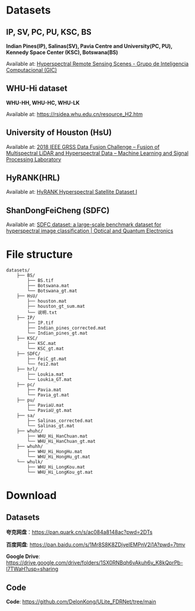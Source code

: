# Datasets

## IP, SV, PC, PU, KSC, BS

**Indian Pines(IP), Salinas(SV), Pavia Centre and University(PC, PU), Kennedy Space Center (KSC), Botswana(BS)**

Available at: [Hyperspectral Remote Sensing Scenes - Grupo de Inteligencia Computacional (GIC)](https://www.ehu.eus/ccwintco/index.php/Hyperspectral_Remote_Sensing_Scenes)

## WHU-Hi dataset

**WHU-HH, WHU-HC, WHU-LK**

Available at: https://rsidea.whu.edu.cn/resource_H2.htm

## University of Houston (HsU)

Available at: [2018 IEEE GRSS Data Fusion Challenge – Fusion of Multispectral LiDAR and Hyperspectral Data – Machine Learning and Signal Processing Laboratory](https://machinelearning.ee.uh.edu/2018-ieee-grss-data-fusion-challenge-fusion-of-multispectral-lidar-and-hyperspectral-data/)

## HyRANK(HRL) 

Available at: [HyRANK Hyperspectral Satellite Dataset I](https://zenodo.org/records/1222202#.Y4HMrX1Bxdi)

## ShanDongFeiCheng (SDFC)

Available at: [SDFC dataset: a large-scale benchmark dataset for hyperspectral image classification | Optical and Quantum Electronics](https://link.springer.com/article/10.1007/s11082-022-04399-9)

# File structure

```
datasets/
    ├── BS/
        ├── BS.tif
        ├── Botswana.mat
        └── Botswana_gt.mat
    ├── HsU/
        ├── houston.mat
        ├── houston_gt_sum.mat
        └── 说明.txt
    ├── IP/
        ├── IP.tif
        ├── Indian_pines_corrected.mat
        └── Indian_pines_gt.mat
    ├── KSC/
        ├── KSC.mat
        └── KSC_gt.mat
    ├── SDFC/
        ├── FeiC_gt.mat
        └── fei2.mat
    ├── hrl/
        ├── Loukia.mat
        └── Loukia_GT.mat
    ├── pc/
        ├── Pavia.mat
        └── Pavia_gt.mat
    ├── pu/
        ├── PaviaU.mat
        └── PaviaU_gt.mat
    ├── sa/
        ├── Salinas_corrected.mat
        └── Salinas_gt.mat
    ├── whuhc/
        ├── WHU_Hi_HanChuan.mat
        └── WHU_Hi_HanChuan_gt.mat
    ├── whuhh/
        ├── WHU_Hi_HongHu.mat
        └── WHU_Hi_HongHu_gt.mat
    └── whulk/
        ├── WHU_Hi_LongKou.mat
        └── WHU_Hi_LongKou_gt.mat
```

# Download

## Datasets

**夸克网盘**：https://pan.quark.cn/s/ac084a8148ac?pwd=2DTs

**百度网盘**: https://pan.baidu.com/s/1Mr8S8K8ZDjyeIEMPnV2i1A?pwd=7tmv

**Google Drive**: https://drive.google.com/drive/folders/1SX0RNBqh6vAkuh6v_K8kQprPb-l7TWaH?usp=sharing

## Code

**Code**: https://github.com/DelonKong/ULite_FDRNet/tree/main

